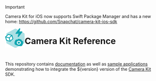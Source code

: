 > [!IMPORTANT]  
> Camera Kit for iOS now supports Swift Package Manager and has a new home: https://github.com/Snapchat/camera-kit-ios-sdk

<img align="left" width="64" height="64" src="docs/camerakit_icon.svg">

# Camera Kit Reference

</br>

This repository contains [documentation](./docs) as well as [sample applications](./samples) demonstrating how to integrate the ${version} version of the [Camera Kit](https://kit.snapchat.com/camera-kit) SDK.
